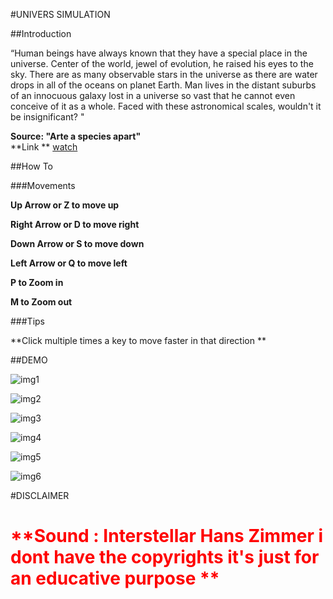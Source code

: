 #UNIVERS SIMULATION

##Introduction

“Human beings have always known that they have a special place in the universe. Center of the world, jewel of evolution, he raised his eyes to the sky.
There are as many observable stars in the universe as there are water drops in all of the oceans on planet Earth.
Man lives in the distant suburbs of an innocuous galaxy lost in a universe so vast that he cannot even conceive of it as a whole. Faced with these astronomical scales, wouldn't it be insignificant? "

**Source: "Arte a species apart"**<br>
**Link ** <a href="https://www.youtube.com/watch?v=stCxLxBMjYA&t=924s"> watch </a>



##How To

###Movements 

**Up Arrow or Z  to move up**
 
**Right Arrow or D to move right**

**Down Arrow or S to move down**

**Left Arrow or Q  to move left**


**P to Zoom in**

**M to Zoom out** 

###Tips

**Click multiple times a key to move faster in that direction **





##DEMO


![img1](https://user-images.githubusercontent.com/52135405/112062578-69052c00-8b60-11eb-90e5-56af48787c87.PNG)


![img2](https://user-images.githubusercontent.com/52135405/112062615-715d6700-8b60-11eb-9cec-9dff77472b07.PNG)


![img3](https://user-images.githubusercontent.com/52135405/112062636-77ebde80-8b60-11eb-989c-f8226c5293b4.PNG)

![img4](https://user-images.githubusercontent.com/52135405/112062644-79b5a200-8b60-11eb-8745-351d18d4aa74.PNG)


![img5](https://user-images.githubusercontent.com/52135405/112062647-7b7f6580-8b60-11eb-9b26-79646c83c46a.PNG)


![img6](https://user-images.githubusercontent.com/52135405/112062673-8508cd80-8b60-11eb-8208-87891d1c2ae3.PNG)




#DISCLAIMER

<h1 style="color:red;">**Sound : Interstellar Hans Zimmer i dont have the copyrights it's just for an educative purpose **</h1>
